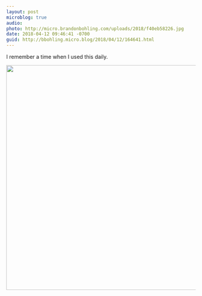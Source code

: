 ```yaml
---
layout: post
microblog: true
audio: 
photo: http://micro.brandonbohling.com/uploads/2018/f40eb58226.jpg
date: 2018-04-12 09:46:41 -0700
guid: http://bbohling.micro.blog/2018/04/12/164641.html
---
```

I remember a time when I used this daily.

<img src="http://micro.brandonbohling.com/uploads/2018/f40eb58226.jpg" width="600" height="599" />
